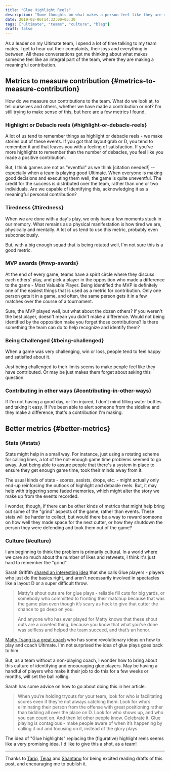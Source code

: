 ```yaml
---
title: "Glue Highlight Reels"
description: "Some thoughts on what makes a person feel like they are making a meaningful contribution"
date: 2019-02-06T14:33:00+05:30
tags: ["ultimate", "teams", "culture", "blag"]
draft: false
---
```


As a leader on my Ultimate team, I spend a lot of time talking to my team mates.
I get to hear out their complaints, their joys and everything in between. All
these conversations got me thinking about what makes someone feel like an
integral part of the team, where they are making a meaningful contribution.


## Metrics to measure contribution {#metrics-to-measure-contribution}

How do we measure our contributions to the team. What do we look at, to tell
ourselves and others, whether we have made a contribution or not? I'm still
trying to make sense of this, but here are a few metrics I found.


### Highlight or Debacle reels {#highlight-or-debacle-reels}

A lot of us tend to remember things as highlight or debacle reels - we make
stories out of these events. If you got that layout grab or D, you tend to
remember it and that leaves you with a feeling of satisfaction. If you've more
highlights to remember than the number of debacles, you feel like you made a
positive contribution.

But, I think games are not as "eventful" as we think [citation needed!] --
especially when a team is playing good Ultimate. When everyone is making good
decisions and executing them well, the game is quite uneventful. The credit for
the success is distributed over the team, rather than one or two individuals.
Are we capable of identifying this, acknowledging it as a meaningful personal
contribution?


### Tiredness {#tiredness}

When we are done with a day's play, we only have a few moments stuck in our
memory. What remains as a physical manifestation is how tired we are, physically
and mentally. A lot of us tend to use this metric, probably even subconsciously.

But, with a big enough squad that is being rotated well, I'm not sure this is a
good metric.


### MVP awards {#mvp-awards}

At the end of every game, teams have a spirit circle where they discuss each
others' play, and pick a player in the opposition who made a difference to the
game - Most Valuable Player. Being identified the MVP is definitely one of the
easiest things that is used as a metric for contribution. Only one person gets
it in a game, and often, the same person gets it in a few matches over the
course of a tournament.

Sure, the MVP played well, but what about the dozen others? If you weren't the
best player, doesn't mean you didn't make a difference. Would not being
identified by the opposition make you forget those contributions? Is there
something the team can do to help recognize and identify them?


### Being Challenged {#being-challenged}

When a game was very challenging, win or loss, people tend to feel happy and
satisfied about it.

Just being challenged to their limits seems to make people feel like they have
contributed. Or may be just makes them forget about asking this question.


### Contributing in other ways {#contributing-in-other-ways}

If I'm not having a good day, or I'm injured, I don't mind filling water bottles
and taking it easy. If I've been able to alert someone from the sideline and
they make a difference, that's a contribution I'm making.


## Better metrics {#better-metrics}


### Stats {#stats}

Stats might help in a small way. For instance, just using a rotating scheme for
calling lines, a lot of the not-enough game time problems seemed to go away.
Just being able to assure people that there's a system in place to ensure they
get enough game time, took their minds away from it.

The usual kinds of stats - scores, assists, drops, etc. - might actually only
end-up reinforcing the outlook of highlight and debacle reels. But, it may help
with triggering some faded memories, which might alter the story we make up from
the events recorded.

I wonder, though, if there can be other kinds of metrics that might help bring
out some of the "grind" aspects of the game, rather than events. These stats
will be harder to collect, but would there be a way to reward someone on how
well they made space for the next cutter, or how they shutdown the person they
were defending and took them out of the game?


### Culture {#culture}

I am beginning to think the problem is primarily cultural. In a world where we
care so much about the number of likes and retweets, I think it's just hard to
remember the "grind".

Sarah Griffith [shared an interesting idea](https://soundcloud.com/user-809702254/why-every-team-needs-glue-by-surge-griffith) that she calls Glue players - players
who just do the basics right, and aren't necessarily involved in spectacles like
a layout D or a super difficult throw.

> Matty's shout outs are for glue plays - reliable fill cuts for big yards, or
> somebody who committed to fronting their matchup because that was the game plan
> even though it’s scary as heck to give that cutter the chance to go deep on you.
>
> And anyone who has ever played for Matty knows that these shout outs are a
> coveted thing, because you know that what you’ve done was selfless and helped
> the team succeed, and that’s an honor.

[Matty Tsang is a great coach](http://weheartmatty.tumblr.com/) who has some revolutionary ideas on how to play and
coach Ultimate. I'm not surprised the idea of glue plays goes back to him.

But, as a team without a non-playing coach, I wonder how to bring about this
culture of identifying and encouraging glue players. May be having a handful of
players who make it their job to do this for a few weeks or months, will set the
ball rolling.

Sarah has some advice on how to go about doing this in her article.

> When you’re holding tryouts for your team, look for who is facilitating scores
> even if they’re not always catching them. Look for who’s eliminating their
> person from the offense with great positioning rather than bidding all over the
> place on D. Look for who shows up, and who you can count on. And then let other
> people know. Celebrate it. Glue playing is contagious - make people aware of
> when it’s happening by calling it out and focusing on it, instead of the glory
> plays.

The idea of "Glue highlights" replacing the (figurative) highlight reels seems
like a very promising idea. I'd like to give this a shot, as a team!

---

Thanks to [Tariq](https://vimeo.com/tariqthekaekara), [Tejaa](https://twitter.com/cst2bicycle/) and [Shantanu](http://baali.muse-amuse.in) for being excited reading drafts of this
post, and encouraging me to publish it.

